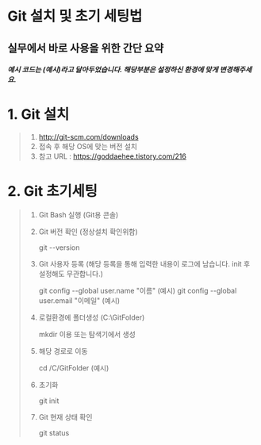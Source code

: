 Git 설치 및 초기 세팅법
================

실무에서 바로 사용을 위한 간단 요약
--------------------------------------

##### 예시 코드는 (예시)라고 달아두었습니다. 해당부분은 설정하신 환경에 맞게 변경해주세요.

# 1. Git 설치
> 1. http://git-scm.com/downloads
> 2. 접속 후 해당 OS에 맞는 버전 설치
> 3. 참고 URL : https://goddaehee.tistory.com/216

# 2. Git 초기세팅
> 1. Git Bash 실행 (Git용 콘솔)
> 2. Git 버전 확인 (정상설치 확인위함)
>
>    git --version
>
> 4. Git 사용자 등록 (해당 등록을 통해 입력한 내용이 로그에 남습니다. init 후 설정해도 무관합니다.)
>
>    git config --global user.name "이름"  (예시)
>    git config --global user.email "이메일" (예시)
>
> 3. 로컬환경에 폴더생성 (C:\GitFolder)
>
>    mkdir 이용 또는 탐색기에서 생성
>
> 4. 해당 경로로 이동
>
>    cd /C/GitFolder (예시)
>
> 5. 초기화
>
>    git init
>
> 6. Git 현재 상태 확인
>
>    git status
>